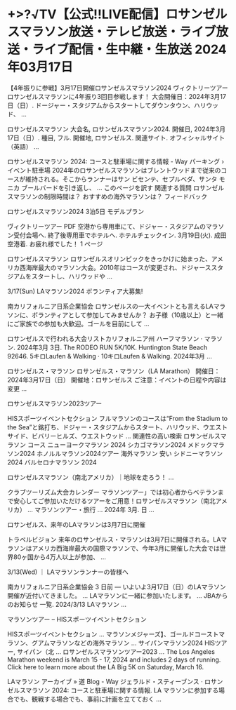 <h1>+>?√TV【公式!!LIVE配信】ロサンゼルスマラソン放送・テレビ放送・ライブ放送・ライブ配信・生中継・生放送 2024年03月17日</h1>
【4年振りに参戦】3月17日開催ロサンゼルスマラソン2024
ヴィクトリーツアー
ロサンゼルスマラソンに4年振り3回目参戦します！ 大会開催日：2024年3月17日（日）. ドージャー・スタジアムからスタートしてダウンタウン、ハリウッド、 ...

ロサンゼルスマラソン
大会名, ロサンゼルスマラソン2024. 開催日, 2024年3月17日（日）. 種目, フル. 開催地, ロサンゼルス. 関連サイト. オフィシャルサイト（英語） ...

ロサンゼルスマラソン 2024: コースと駐車場に関する情報 - Way パーキング › イベント駐車場
2024年のロサンゼルスマラソンはブレントウッドまで従来のコースが維持される。そこからランナーはサン ビセンテ、セプルベダ、サンタ モニカ ブールバードを引き返し、 ...
このページを訳す
関連する質問
ロサンゼルスマラソンの制限時間は？
おすすめの海外マラソンは？
フィードバック

ロサンゼルスマラソン2024 3泊5日 モデルプラン

ヴィクトリーツアー
PDF
空港から専用車にて、ドジャー・スタジアムのマラソン受付会場へ. 終了後専用車でホテルへ. ホテルチェックイン. 3月19日(火). 成田空港着. お疲れ様でした！
1 ページ

ロサンゼルスマラソン
ロサンゼルスオリンピックをきっかけに始まった、アメリカ西海岸最大のマラソン大会。2010年はコースが変更され、ドジャーススタジアムをスタートし、ハリウッドや ...

3/17(Sun) LAマラソン2024 ボランティア大募集!

南カリフォルニア日系企業協会
ロサンゼルスの一大イベントとも言えるLAマラソンに、ボランティアとして参加してみませんか？ お子様（10歳以上）と一緒にご家族での参加も大歓迎。ゴールを目前にして ...

ロサンゼルスで行われる大会リストカリフォルニア州
ハーフマラソン · マラソン. 2024年3月 3日. The RODEO RUN 5K/10K. Huntington State Beach 92646. 5キロLaufen & Walking · 10キロLaufen & Walking. 2024年3月 ...

ロサンゼルス・マラソン
ロサンゼルス・マラソン（LA Marathon） 開催日：2024年3月17日（日） 開催地：ロサンゼルス ご注意：イベントの日程や内容は変更 ...

ロサンゼルスマラソン2023ツアー

HISスポーツイベントセクション
フルマラソンのコースは“From the Stadium to the Sea”と銘打ち、ドジャー・スタジアムからスタート、ハリウッド、ウエストサイド、ビバリーヒルズ、ウエストウッド ...
関連性の高い検索
ロサンゼルスマラソン コース
ニューヨークマラソン 2024
シカゴマラソン2024
メドックマラソン2024
ホノルルマラソン2024ツアー
海外マラソン 安い
シドニーマラソン 2024
バルセロナマラソン 2024

ロサンゼルスマラソン（南北アメリカ）｜地球を走ろう！ ...

クラブツーリズム大会カレンダー
マラソンツアー」では初心者からベテランまで安心してご参加いただけるツアーをご用意！ロサンゼルスマラソン（南北アメリカ） ... マラソンツアー・旅行 ... 2024年 3月. 日 ...

ロサンゼルス、来年のLAマラソンは3月7日に開催

トラベルビジョン
来年のロサンゼルス・マラソンは3月7日に開催される。LAマラソンはアメリカ西海岸最大の国際マラソンで、今年3月に開催した大会では世界80ヶ国から4万人以上が参加、 ...

3/13(Wed) ｜ LAマラソンランナーの皆様へ

南カリフォルニア日系企業協会
3 日前 — いよいよ3月17日（日）のLAマラソン開催が近付いてきました。 ... LAマラソンに一緒に参加いたします。 ... JBAからのお知らせ 一覧. 2024/3/13 LAマラソン ...

マラソンツアー – HISスポーツイベントセクション

HISスポーツイベントセクション
... マラソンメジャーズ】、ゴールドコーストマラソン、グアムマラソンなどの海外マラソン ... サイパンマラソン2024 HISツアー, サイパン（北 ... ロサンゼルスマラソンツアー2023 ...
The Los Angeles Marathon weekend is March 15 - 17, 2024 and includes 2 days of running. Click here to learn more about the LA Big 5K on Saturday, March 16.

LAマラソン アーカイブ » 道 Blog - Way
ジェラルド・スティーブンス · ロサンゼルスマラソン 2024: コースと駐車場に関する情報. LA マラソンに参加する場合でも、観戦する場合でも、事前に計画を立てておく ...
